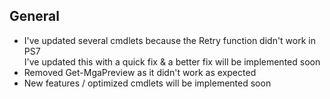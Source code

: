 ## General
- I've updated several cmdlets because the Retry function didn't work in PS7  
  I've updated this with a quick fix & a better fix will be implemented soon
- Removed Get-MgaPreview as it didn't work as expected
- New features / optimized cmdlets will be implemented soon